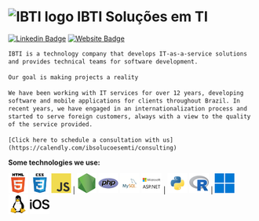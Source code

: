 # <img src="https://admin.ibti.tech/uploads/thumbnail_Profile_picture_super_small_493adb78b0.jpg?updated_at=2022-02-02T14:57:29.652Z" alt="IBTI logo" style="width:40px;"/> IBTI Soluções em TI

[![Linkedin Badge](https://img.shields.io/badge/-LinkedIn-blue?style=flat-square&logo=Linkedin&logoColor=white&link=https://www.linkedin.com/in/vitoriano-ernandes/)](https://www.linkedin.com/company/ibsolucoesemti/)
[![Website Badge](http://img.shields.io/badge/-Website-brightgreen?style=flat-square&logo=Html5&logoColor=white)](https://ibti.tech)

    IBTI is a technology company that develops IT-as-a-service solutions and provides technical teams for software development.

    Our goal is making projects a reality

    We have been working with IT services for over 12 years, developing software and mobile applications for clients throughout Brazil. In recent years, we have engaged in an internationalization process and started to serve foreign customers, always with a view to the quality of the service provided.

    [Click here to schedule a consultation with us](https://calendly.com/ibsolucoesemti/consulting)

**Some technologies we use:**  

<code><img height="40" src="https://raw.githubusercontent.com/github/explore/80688e429a7d4ef2fca1e82350fe8e3517d3494d/topics/html/html.png"></code>
<code><img height="40" src="https://raw.githubusercontent.com/github/explore/80688e429a7d4ef2fca1e82350fe8e3517d3494d/topics/css/css.png"></code>
<code><img height="40" src="https://raw.githubusercontent.com/github/explore/80688e429a7d4ef2fca1e82350fe8e3517d3494d/topics/javascript/javascript.png"></code>
|
<code><img height="40" src="https://raw.githubusercontent.com/github/explore/80688e429a7d4ef2fca1e82350fe8e3517d3494d/topics/nodejs/nodejs.png"></code>
<code><img height="40" src="https://raw.githubusercontent.com/github/explore/80688e429a7d4ef2fca1e82350fe8e3517d3494d/topics/php/php.png"></code>
<code><img height="40" src="https://raw.githubusercontent.com/github/explore/80688e429a7d4ef2fca1e82350fe8e3517d3494d/topics/mysql/mysql.png"></code>
<code><img height="40" src="https://raw.githubusercontent.com/github/explore/80688e429a7d4ef2fca1e82350fe8e3517d3494d/topics/aspnet/aspnet.png"></code>
|
<code><img height="40" src="https://raw.githubusercontent.com/github/explore/80688e429a7d4ef2fca1e82350fe8e3517d3494d/topics/python/python.png"></code>
<code><img height="40" src="https://raw.githubusercontent.com/github/explore/80688e429a7d4ef2fca1e82350fe8e3517d3494d/topics/r/r.png"></code>
|
<code><img height="40" src="https://raw.githubusercontent.com/github/explore/80688e429a7d4ef2fca1e82350fe8e3517d3494d/topics/windows/windows.png"></code>
<code><img height="40" src="https://raw.githubusercontent.com/github/explore/80688e429a7d4ef2fca1e82350fe8e3517d3494d/topics/linux/linux.png"></code>
<code><img height="40" src="https://raw.githubusercontent.com/github/explore/80688e429a7d4ef2fca1e82350fe8e3517d3494d/topics/ios/ios.png"></code>